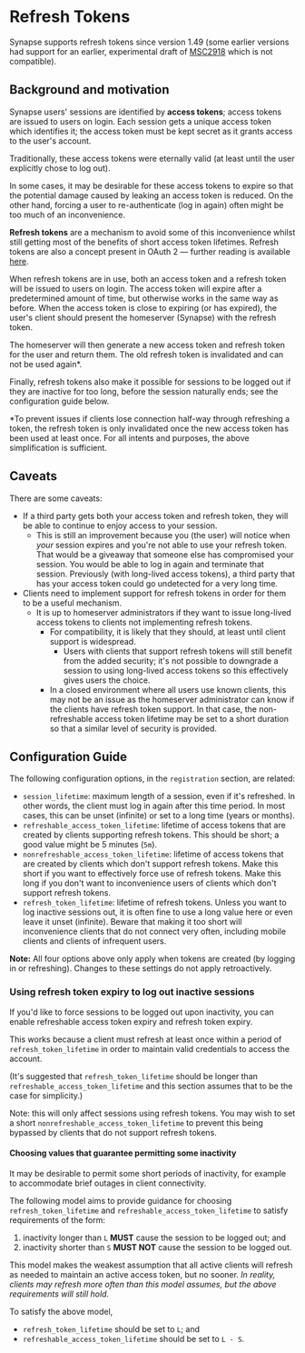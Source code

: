# Refresh Tokens

Synapse supports refresh tokens since version 1.49 (some earlier versions had support for an earlier, experimental draft of [MSC2918] which is not compatible).


[MSC2918]: https://github.com/matrix-org/matrix-doc/blob/main/proposals/2918-refreshtokens.md#msc2918-refresh-tokens


## Background and motivation

Synapse users' sessions are identified by **access tokens**; access tokens are
issued to users on login. Each session gets a unique access token which identifies
it; the access token must be kept secret as it grants access to the user's account.

Traditionally, these access tokens were eternally valid (at least until the user
explicitly chose to log out).

In some cases, it may be desirable for these access tokens to expire so that the
potential damage caused by leaking an access token is reduced.
On the other hand, forcing a user to re-authenticate (log in again) often might
be too much of an inconvenience.

**Refresh tokens** are a mechanism to avoid some of this inconvenience whilst
still getting most of the benefits of short access token lifetimes.
Refresh tokens are also a concept present in OAuth 2 — further reading is available
[here](https://datatracker.ietf.org/doc/html/rfc6749#section-1.5).

When refresh tokens are in use, both an access token and a refresh token will be
issued to users on login. The access token will expire after a predetermined amount
of time, but otherwise works in the same way as before. When the access token is
close to expiring (or has expired), the user's client should present the homeserver
(Synapse) with the refresh token.

The homeserver will then generate a new access token and refresh token for the user
and return them. The old refresh token is invalidated and can not be used again*.

Finally, refresh tokens also make it possible for sessions to be logged out if they
are inactive for too long, before the session naturally ends; see the configuration
guide below.


*To prevent issues if clients lose connection half-way through refreshing a token,
the refresh token is only invalidated once the new access token has been used at
least once. For all intents and purposes, the above simplification is sufficient.


## Caveats

There are some caveats:

* If a third party gets both your access token and refresh token, they will be able to
  continue to enjoy access to your session.
  * This is still an improvement because you (the user) will notice when *your*
    session expires and you're not able to use your refresh token.
    That would be a giveaway that someone else has compromised your session.
    You would be able to log in again and terminate that session.
    Previously (with long-lived access tokens), a third party that has your access
    token could go undetected for a very long time.
* Clients need to implement support for refresh tokens in order for them to be a
  useful mechanism.
  * It is up to homeserver administrators if they want to issue long-lived access
    tokens to clients not implementing refresh tokens.
    * For compatibility, it is likely that they should, at least until client support
      is widespread.
      * Users with clients that support refresh tokens will still benefit from the
        added security; it's not possible to downgrade a session to using long-lived
        access tokens so this effectively gives users the choice.
    * In a closed environment where all users use known clients, this may not be
      an issue as the homeserver administrator can know if the clients have refresh
      token support. In that case, the non-refreshable access token lifetime
      may be set to a short duration so that a similar level of security is provided.


## Configuration Guide

The following configuration options, in the `registration` section, are related:

* `session_lifetime`: maximum length of a session, even if it's refreshed.
  In other words, the client must log in again after this time period.
  In most cases, this can be unset (infinite) or set to a long time (years or months).
* `refreshable_access_token_lifetime`: lifetime of access tokens that are created
  by clients supporting refresh tokens.
  This should be short; a good value might be 5 minutes (`5m`).
* `nonrefreshable_access_token_lifetime`: lifetime of access tokens that are created
  by clients which don't support refresh tokens.
  Make this short if you want to effectively force use of refresh tokens.
  Make this long if you don't want to inconvenience users of clients which don't
  support refresh tokens.
* `refresh_token_lifetime`: lifetime of refresh tokens.
  Unless you want to log inactive sessions out, it is often fine to use a long
  value here or even leave it unset (infinite).
  Beware that making it too short will inconvenience clients that do not connect
  very often, including mobile clients and clients of infrequent users.

**Note:** All four options above only apply when tokens are created (by logging in or refreshing). Changes to these settings do not apply retroactively.


### Using refresh token expiry to log out inactive sessions

If you'd like to force sessions to be logged out upon inactivity, you can enable
refreshable access token expiry and refresh token expiry.

This works because a client must refresh at least once within a period of
`refresh_token_lifetime` in order to maintain valid credentials to access the
account.

(It's suggested that `refresh_token_lifetime` should be longer than
`refreshable_access_token_lifetime` and this section assumes that to be the case
for simplicity.)

Note: this will only affect sessions using refresh tokens. You may wish to
set a short `nonrefreshable_access_token_lifetime` to prevent this being bypassed
by clients that do not support refresh tokens.


#### Choosing values that guarantee permitting some inactivity

It may be desirable to permit some short periods of inactivity, for example to
accommodate brief outages in client connectivity.

The following model aims to provide guidance for choosing `refresh_token_lifetime`
and `refreshable_access_token_lifetime` to satisfy requirements of the form:

1. inactivity longer than `L` **MUST** cause the session to be logged out; and
2. inactivity shorter than `S` **MUST NOT** cause the session to be logged out.

This model makes the weakest assumption that all active clients will refresh as
needed to maintain an active access token, but no sooner.
*In reality, clients may refresh more often than this model assumes, but the
above requirements will still hold.*

To satisfy the above model,
* `refresh_token_lifetime` should be set to `L`; and
* `refreshable_access_token_lifetime` should be set to `L - S`.
